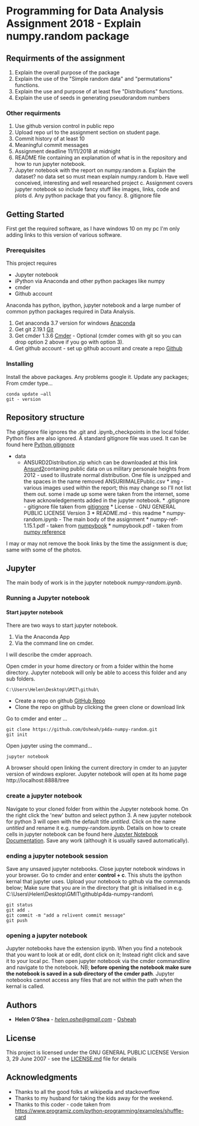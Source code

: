 # Programming for Data Analysis Assignment 2018 - Explain numpy.random package

## Requirments of the assignment

   1. Explain the overall purpose of the package 
   2. Explain the use of the "Simple random data" and "permutations" functions. 
   3. Explain the use and purpose of at least five "Distributions" functions. 
   4. Explain the use of seeds in generating pseudorandom numbers

### Other requirments 

   1. Use github version control in public repo
   2. Upload repo url to the assignment section on student page. 
   3. Commit history of at least 10
   4. Meaningful commit messages
   5. Assignment deadline 11/11/2018 at midnight
   6. README file containing an explanation of what is in the repository and how to run jupyter notebook. 
   7. Jupyter notebook with the report on numpy.random
        a. Explain the dataset? no data set so must mean explain numpy.random
        b. Have well conceived, interesting and well researched project
        c. Assignment covers jupyter notebook so include fancy stuff like images, links, code and plots
        d. Any python package that you fancy. 
    8. gitignore file



## Getting Started

First get the required software, as I have windows 10 on my pc I'm only adding links to this version of various software. 

### Prerequisites

This project requires

   * Jupyter notebook
   * iPython via Anaconda and other python packages like  numpy
   * cmder 
   * Github account
    
Anaconda has python, ipython, jupyter notebook and a large number of common python packages required in Data Analysis. 

   1. Get anaconda 3.7 version for windows [Anaconda](https://www.anaconda.com/download/)
   2. Get git 2.19.1 [Git](https://git-scm.com/download/win)
   3. Get cmder 1.3.6 [Cmder](https://github.com/cmderdev/cmder/releases/download/v1.3.6/cmder.zip) - Optional (cmder comes with git so you can drop option 2 above if you go with option 3).  
   4. Get github account - set up github account and create a repo [Github](https://github.com/)


### Installing

Install the above packages. Any problems google it. Update any packages; From cmder type... 

```
conda update –all 
git - version

```

## Repository structure

The gitignore file ignores the .git and .ipynb_checkpoints in the local folder. Python files are also ignored. A standard gitignore file was used. It can be found here [Python gitignore](https://github.com/github/gitignore/blob/master/Python.gitignore) 

   * data 
       * ANSURD2Distribution.zip which can be downloaded  at this link [Ansurd2](http://mreed.umtri.umich.edu/mreed/downloads.html)contaning public data on us military personale heights from 2012 - used to illustrate normal distribution. 
    One file is unzipped and the spaces in the name removed ANSURIIMALEPublic.csv
    * img - various images used within the report; this may change so I'll not list them out. some i made up some were taken from the internet, some have acknowledgements added in the jupyter notebook.
    * .gitignore - gitignore file taken from [gitignore](https://github.com/github/gitignore/blob/master/Python.gitignore)
    * License - GNU GENERAL PUBLIC LICENSE Version 3
    * README.md - this readme
    * numpy-random.ipynb - The main body of the assignment
    * numpy-ref-1.15.1.pdf - taken from [numpybook](https://docs.scipy.org/doc/_static/numpybook.pdf)
    * numpybook.pdf - taken from [numpy reference](https://docs.scipy.org/doc/numpy/numpy-ref-1.15.1.pdf)


I may or may not remove the book links by the time the assignment is due; same with some of the photos. 

## Jupyter 

The main body of work is in the jupyter notebook *numpy-random.ipynb*. 


### Running a Jupyter notebook


#### Start jupyter notebook

There are two ways to start jupyter notebook. 

   1. Via the Anaconda App 
   2. Via the command line on cmder. 

I will describe the cmder approach.


Open cmder in your home directory or from a folder within the home directory. Jupyter notebook will only be able to access this folder and any sub folders. 
```
C:\Users\Helen\Desktop\GMIT\github\
```

   * Create a repo on github [GitHub Repo](https://github.com/Osheah/p4da-numpy-random)
   * Clone the repo on github by clicking the green clone or download link
    
Go to cmder and enter ...

```
git clone https://github.com/Osheah/p4da-numpy-random.git
git init
```
Open jupyter using the command...

```
jupyter notebook

```
A browser should open linking the current directory in cmder to an jupyter version of windows explorer. Jupyter notebook will open at its home page http://localhost:8888/tree


### create a jupyter notebook

Navigate to your cloned folder from within the Jupyter notebook home. On the right click the 'new' button and select python 3. A new jupyter notebook for python 3 will open with the default title *untitled*. Click on the name *untitled* and rename it e.g. numpy-random.ipynb. Details on how to create cells in jupyter notebook can be found here [Jupyter Notebook Documentation](https://jupyter-notebook.readthedocs.io/en/stable/notebook.html#basic-workflow). Save any work (although it is usually saved automatically). 

### ending a jupyter notebook session

Save any unsaved jupyter notebooks. Close jupyter notebook windows in your browser. Go to cmder and enter **control + c**. This shuts the ipython kernal that jupyter uses. Upload your notebook to github via the commands below; Make sure that you are in the directory that git is initialised in e.g. C:\Users\Helen\Desktop\GMIT\github\p4da-numpy-random\

```
git status
git add .
git commit -m "add a relivent commit message"
git push
```

### opening a jupyter notebook

Jupyter notebooks have the extension ipynb. When you find a notebook that you want to look at or edit, dont click on it; Instead right click and save it to your local pc. Then open jupyter notebook via the cmder commandline and navigate to the notebook. NB; **before opening the notebook make sure the notebook is saved in a sub directory of the cmder path**. Jupyter notebooks cannot access any files that are not within the path when the kernal is called. 


## Authors

* **Helen O'Shea** - *helen.oshe@gmail.com* - [Osheah](https://github.com/Osheah/)


## License

This project is licensed under the  GNU GENERAL PUBLIC LICENSE Version 3, 29 June 2007 - see the [LICENSE.md](LICENSE.md) file for details

## Acknowledgments

* Thanks to all the good folks at wikipedia and stackoverflow
* Thanks to my husband for taking the kids away for the weekend. 
* Thanks to this coder  - code taken from https://www.programiz.com/python-programming/examples/shuffle-card
